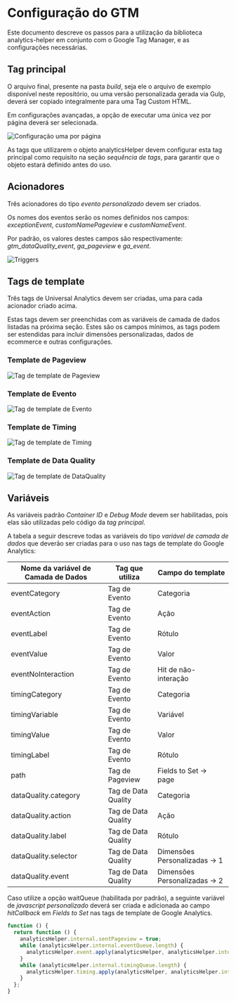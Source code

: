 # Configuração do GTM

Este documento descreve os passos para a utilização da biblioteca analytics-helper em conjunto com o Google Tag Manager, e as configurações necessárias.

## Tag principal

O arquivo final, presente na pasta *build*, seja ele o arquivo de exemplo disponível neste repositório, ou uma versão personalizada gerada via Gulp, deverá ser copiado integralmente para uma Tag Custom HTML.

Em configurações avançadas, a opção de executar uma única vez por página deverá ser selecionada.

![Configuração uma por página](documentation-images/once_per_page.png)

As tags que utilizarem o objeto analyticsHelper devem configurar esta tag principal como requisito na seção *sequência de tags*, para garantir que o objeto estará definido antes do uso.


## Acionadores

Três acionadores do tipo *evento personalizado* devem ser criados.

Os nomes dos eventos serão os nomes definidos nos campos: *exceptionEvent*, *customNamePageview* e *customNameEvent*.

Por padrão, os valores destes campos são respectivamente: *gtm_dataQuality_event*, *ga_pageview* e *ga_event*.

![Triggers](documentation-images/event_name.png)

## Tags de template

Três tags de Universal Analytics devem ser criadas, uma para cada acionador criado acima.

Estas tags devem ser preenchidas com as variáveis de camada de dados listadas na próxima seção. Estes são os campos mínimos, as tags podem ser estendidas para incluir dimensões personalizadas, dados de ecommerce e outras configurações.

### Template de Pageview
![Tag de template de Pageview](documentation-images/tag_pageview.png)

### Template de Evento
![Tag de template de Evento](documentation-images/tag_event.png)

### Template de Timing
![Tag de template de Timing](documentation-images/tag_timing.png)

### Template de Data Quality
![Tag de template de DataQuality](documentation-images/tag_dataquality.png)


## Variáveis

As variáveis padrão *Container ID* e *Debug Mode* devem ser habilitadas, pois elas são utilizadas pelo código da *tag principal*.

A tabela a seguir descreve todas as variáveis do tipo *variável de camada de dados* que deverão ser criadas para o uso nas tags de template do Google Analytics:

| Nome da variável de Camada de Dados | Tag que utiliza | Campo do template |
| - | - | - |
| eventCategory | Tag de Evento | Categoria |
| eventAction | Tag de Evento | Ação |
| eventLabel | Tag de Evento | Rótulo |
| eventValue | Tag de Evento | Valor |
| eventNoInteraction | Tag de Evento | Hit de não-interação |
| timingCategory | Tag de Evento | Categoria |
| timingVariable | Tag de Evento | Variável |
| timingValue | Tag de Evento | Valor |
| timingLabel | Tag de Evento | Rótulo |
| path | Tag de Pageview | Fields to Set -> page |
| dataQuality.category | Tag de Data Quality | Categoria |
| dataQuality.action | Tag de Data Quality | Ação |
| dataQuality.label | Tag de Data Quality | Rótulo |
| dataQuality.selector | Tag de Data Quality | Dimensões Personalizadas -> 1 |
| dataQuality.event | Tag de Data Quality | Dimensões Personalizadas -> 2 |

Caso utilize a opção waitQueue (habilitada por padrão), a seguinte variável de *javascript personalizado* deverá ser criada e adicionada ao campo *hitCallback* em *Fields to Set* nas tags de template de Google Analytics.

```javascript
function () {
  return function () {
    analyticsHelper.internal.sentPageview = true;
    while (analyticsHelper.internal.eventQueue.length) {
      analyticsHelper.event.apply(analyticsHelper, analyticsHelper.internal.eventQueue.shift());
    }
    while (analyticsHelper.internal.timingQueue.length) {
      analyticsHelper.timing.apply(analyticsHelper, analyticsHelper.internal.timingQueue.shift());
    }
  };
}
```


